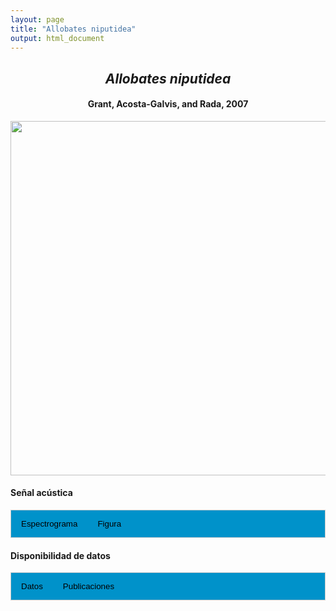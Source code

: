 ```yaml
---
layout: page
title: "Allobates niputidea"
output: html_document
---
```


<style>
/* Simplified CSS for tabs */
.tab {
  overflow: hidden;
  border: 1px solid #ccc;
  background-color: #0092ca;
}
.tab button {
  background-color: inherit;
  float: left;
  border: none;
  cursor: pointer;
  padding: 14px 16px;
  transition: background-color 0.3s;
}
.tab button:hover {
  background-color: #ddd;
}
.tab button.active {
  background-color: #ccc;
}
.tabcontent {
  display: none;
  padding: 6px 12px;
  border: 1px solid #ccc;
  border-top: none;
}
.audio-container {
  margin-bottom: 10px;
}
body h1 {
  display: none;
}
</style>

<script>
function openTab(evt, tabName) {
  document.querySelectorAll('.tabcontent').forEach(tab => tab.style.display = "none");
  document.querySelectorAll('.tablinks').forEach(link => link.classList.remove('active'));
  document.getElementById(tabName).style.display = "block";
  evt.currentTarget.classList.add('active');
}
</script>

<!-- Species presentation -->
<div style="text-align: center;">
  <h2><i>Allobates niputidea</i></h2>
  <h4>Grant, Acosta-Galvis, and Rada, 2007</h4>
  <img src="{{ site.baseurl }}/images/especie_Allobates_niputidea.png" style="width:15cm;">
</div>

#### Señal acústica

<!-- Tabs section -->
<div class="tab">
  <button class="tablinks" onclick="openTab(event, 'Espectro')">Espectrograma</button>
  <button class="tablinks" onclick="openTab(event, 'fig')">Figura</button>
</div>

<!-- Seccion Espectrograma -->
<div id="Espectro" class="tabcontent" style="text-align: center;">
  <video width="100%" height="auto" controls>
    <source src="{{ site.baseurl }}/Espectrograms/dyna_Allobates_niputidea.mp4" type="video/mp4">
    Tu navegador no soporta el elemento de video.
  </video>
</div>

<!-- Seccion Figura -->
<div id="fig" class="tabcontent" style="text-align: center;">
  <img src="{{ site.baseurl }}/images/spec_Allobates_niputidea.png" style="width:15cm;">
</div>

#### Disponibilidad de datos

<!-- Tabs section -->
<div class="tab">
  <button class="tablinks" onclick="openTab(event, 'dat')">Datos</button>
  <button class="tablinks" onclick="openTab(event, 'pubs')">Publicaciones</button>
</div>

<!-- Seccion Datos -->
<div id="dat" class="tabcontent">
  <p><strong>Disponibles en CSA-IAVH</strong></p>
  <p><a href="http://colecciones.humboldt.org.co/rec/sonidos/IAvH-CSA-18218/IAvH-CSA-18218.wav">IAVH-CSA-18218</a></p>
  <p><a href="http://colecciones.humboldt.org.co/rec/sonidos/IAvH-CSA-18222/IAvH-CSA-18222.wav">IAVH-CSA-18222</a></p>
  <p><strong>Disponibles en Figshare</strong></p>
  <p>Chaves-Portilla, G. (2024). <i>Allobates niputidea</i>. Figshare. Media. https://doi.org/10.6084/m9.figshare.27640602.v2 
    <a href="https://doi.org/10.6084/m9.figshare.27640602.v2">URL</a>
  </p>
</div>

<!-- Seccion Publicaciones -->
<div id="pubs" class="tabcontent">
  <p><strong>Ospina-L, A.M., Murillo-Bedoya, D., García-Cobos, D., Colón-Piñeiro, Z., Acosta-Galvis, A.R. </strong>2019. The advertisement call of <i>Allobates niputidea</i> (Anura: Aromobatidae). <i>Zootaxa</i> 4656: 196-200. https://doi.org/10.11646/zootaxa.4656.1.14. 
  <a href="https://doi.org/10.11646/zootaxa.4656.1.14" target="_blank">Link</a></p>
</div>
